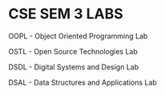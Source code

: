 # CSE SEM 3 LABS

OOPL - Object Oriented Programming Lab

OSTL - Open Source Technologies Lab

DSDL - Digital Systems and Design Lab

DSAL - Data Structures and Applications Lab 




